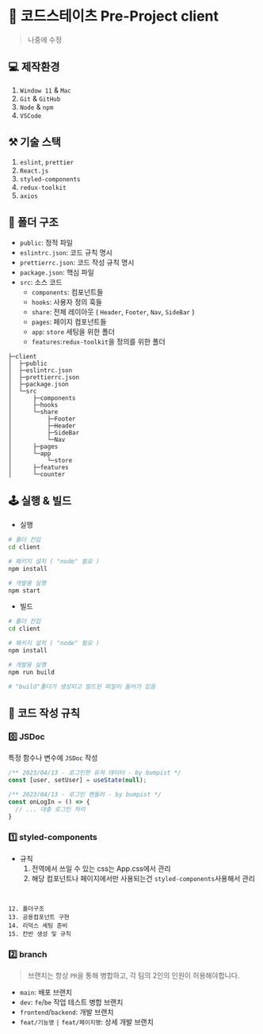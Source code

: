 # 🐯 코드스테이츠 Pre-Project client

> 나중에 수정

## 💻 제작환경
1. `Window 11` & `Mac`
1. `Git` & `GitHub`
1. `Node` & `npm`
1. `VSCode`

## ⚒️ 기술 스택
1. `eslint`, `prettier`
1. `React.js`
1. `styled-components`
1. `redux-toolkit`
1. `axios`

## 🫗 폴더 구조

+ `public`: 정적 파일
+ `eslintrc.json`: 코드 규칙 명시
+ `prettierrc.json`: 코드 작성 규칙 명시
+ `package.json`: 핵심 파일
+ `src`: 소스 코드
  + `components`: 컴포넌트들
  + `hooks`: 사용자 정의 훅들
  + `share`: 전체 레이아웃 ( `Header`, `Footer`, `Nav`, `SideBar` )
  + `pages`: 페이지 컴포넌트들
  + `app`: `store` 세팅을 위한 폴더
  + `features`:`redux-toolkit`을 정의를 위한 폴더

```
├─client
│  ├─public
│  ├─eslintrc.json
│  ├─prettierrc.json
│  ├─package.json
│  └─src
│      ├─components
│      ├─hooks
│      └─share
│          ├─Footer
│          ├─Header       
│          ├─SideBar
│          └─Nav
│      ├─pages
│      └─app
│          └─store
│      ├─features
│      └─counter
```

## 🕹️ 실행 & 빌드

+ 실행

```bash
# 폴더 진입
cd client

# 패키지 설치 ( "node" 필요 )
npm install

# 개발용 실행
npm start
```

+ 빌드

```bash
# 폴더 진입
cd client

# 패키지 설치 ( "node" 필요 )
npm install

# 개발용 실행
npm run build

# "build"폴더가 생성되고 빌드된 파일이 들어가 있음
```

## 📜 코드 작성 규칙

### 0️⃣ JSDoc
특정 함수나 변수에 `JSDoc` 작성

```jsx
/** 2023/04/13 - 로그인한 유저 데이터 - by bumpist */
const [user, setUser] = useState(null);

/** 2023/04/13 - 로그인 핸들러 - by bumpist */
const onLogIn = () => {
  // ... 대충 로그인 처리
}
```

### 1️⃣ styled-components

+ 규칙
  1. 전역에서 쓰일 수 있는 css는 App.css에서 관리
  1. 해당 컴포넌트나 페이지에서만 사용되는건 `styled-components`사용해서 관리

```


12. 폴더구조
13. 공용컴포넌트 구현
14. 리덕스 세팅 준비
15. 칸반 생성 및 규칙
```

### 2️⃣ branch
> 브랜치는 항상 `PR`을 통해 병합하고, 각 팀의 2인의 인원이 허용해야합니다.<br />

+ `main`: 배포 브랜치
+ `dev`: `fe`/`be` 작업 테스트 병합 브랜치
+ `frontend`/`backend`: 개발 브랜치
+ `feat/기능명` `|` `feat/페이지명`: 상세 개발 브랜치

